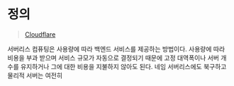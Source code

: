 # 정의

> [Cloudflare](https://www.cloudflare.com/ko-kr/learning/serverless/what-is-serverless/)

서버리스 컴퓨팅은 사용량에 따라 백엔드 서비스를 제공하는 방법이다. 사용량에 따라 비용을 부과 받으며 서비스 규모가 자동으로 결정되기 때문에 고정 대역폭이나 서버 개수를 유지하거나 그에 대한 비용을 지불하지 않아도 된다. 네임 서버리스에도 북구하고 물리적 서버는 여전히 